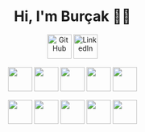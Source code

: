 <h1 align="center">Hi, I'm Burçak 👩‍💻 </h1>

<p align="center"> 
  <a href="https://github.com/burcakkok"><img alt="GitHub" title="GitHub" height="48" width="48" src="https://cdn.jsdelivr.net/gh/devicons/devicon/icons/github/github-original.svg" ></a>
  <a href="https://www.linkedin.com/in/burcak-kok"><img alt="LinkedIn" title="LinkedIn" height="48" width="48" src="https://cdn.jsdelivr.net/gh/devicons/devicon/icons/linkedin/linkedin-original.svg" ></a>
</p>

<p align="center">
  <img height="48" width="48" src="https://cdn.jsdelivr.net/gh/devicons/devicon/icons/html5/html5-original.svg" />
  <img height="48" width="48" src="https://cdn.jsdelivr.net/gh/devicons/devicon/icons/css3/css3-original.svg" />
  <img height="48" width="48" src="https://cdn.jsdelivr.net/gh/devicons/devicon/icons/bootstrap/bootstrap-original.svg" />
  <img height="48" width="48" src="https://cdn.jsdelivr.net/gh/devicons/devicon/icons/javascript/javascript-original.svg" />
  <img height="48" width="48" src="https://cdn.jsdelivr.net/gh/devicons/devicon/icons/react/react-original.svg" />
</p>

<p align="center">
  <img height="48" width="48" src="https://cdn.jsdelivr.net/gh/devicons/devicon/icons/nodejs/nodejs-original-wordmark.svg" />  
  <img height="48" width="48" src="https://cdn.jsdelivr.net/gh/devicons/devicon/icons/postgresql/postgresql-original.svg" />
  <img height="48" width="48" src="https://cdn.jsdelivr.net/gh/devicons/devicon/icons/git/git-original.svg" />
  <img height="48" width="48" src="https://cdn.jsdelivr.net/gh/devicons/devicon/icons/npm/npm-original-wordmark.svg" />
  <img height="48" width="48" src="https://cdn.jsdelivr.net/gh/devicons/devicon/icons/heroku/heroku-original.svg" />
</p>

          
          